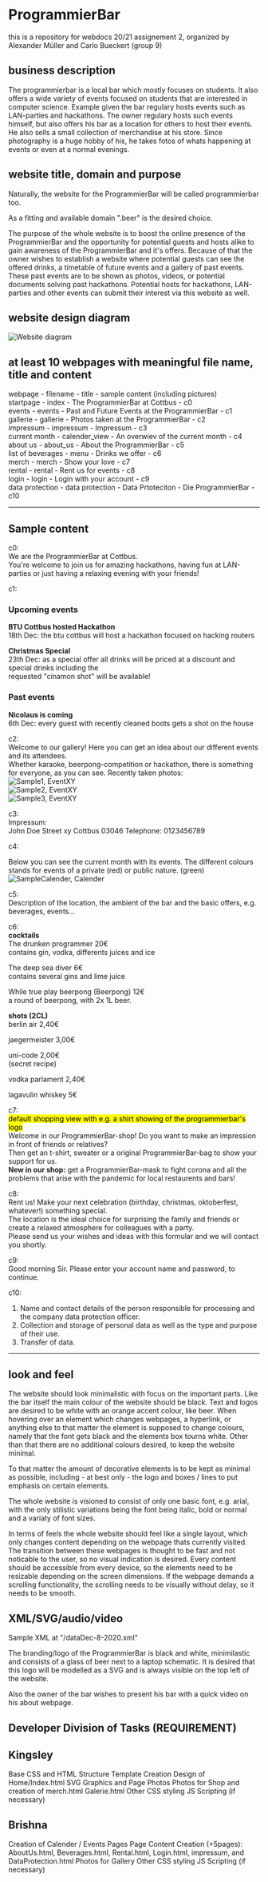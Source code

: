 # ProgrammierBar
this is a repository for webdocs 20/21 assignement 2, organized by Alexander Müller and Carlo Bueckert (group 9)

## business description
The programmierbar is a local bar which mostly focuses on students.
It also offers a wide variety of events focused on students that are interested in computer science.
Example given the bar regulary hosts events such as LAN-parties and hackathons.
The owner regulary hosts such events himself, but also offers his bar as a location for others to host their events.
He also sells a small collection of merchandise at his store.
Since photography is a huge hobby of his, he takes fotos of whats happening at events or even at a normal evenings.

## website title, domain and purpose
Naturally, the website for the ProgrammierBar will be called programmierbar too.

As a fitting and available domain ".beer" is the desired choice.

The purpose of the whole website is to boost the online presence of the ProgrammierBar and the opportunity for potential guests and hosts alike to gain awareness of the ProgrammierBar and it's offers.
Because of that the owner wishes to establish a website where potential guests can see the offered drinks, a timetable of future events and a gallery of past events.
These past events are to be shown as photos, videos, or potential documents solving past hackathons.
Potential hosts for hackathons, LAN-parties and other events can submit their interest via this website as well.

## website design diagram
![Website diagram](Images/ProgrammierBar_diagram.png)  

## at least 10 webpages with meaningful file name, title and content
webpage - filename - title - sample content (including pictures)  
startpage - index - The ProgrammierBar at Cottbus - c0  
events - events - Past and Future Events at the ProgrammierBar - c1  
gallerie - gallerie - Photos taken at the ProgrammierBar - c2  
impressum - impressum - Impressum - c3  
current month - calender\_view - An overwiev of the current month - c4  
about us - about\_us - About the ProgrammierBar - c5  
list of beverages - menu - Drinks we offer - c6  
merch - merch - Show your love - c7  
rental - rental - Rent us for events - c8  
login - login - Login with your account - c9  
data protection - data protection - Data Prtoteciton - Die ProgrammierBar - c10

-------
## Sample content

c0:  
We are the ProgrammierBar at Cottbus.  
You're welcome to join us for amazing hackathons, having fun at LAN-parties or just having a relaxing evening with your friends!  

c1:  
### Upcoming events  
**BTU Cottbus hosted Hackathon**  
18th Dec: the btu cottbus will host a hackathon focused on hacking routers  

**Christmas Special**  
23th Dec: as a special offer all drinks will be priced at a discount and special drinks including the  
requested "cinamon shot" will be available!

### Past events  
**Nicolaus is coming**  
6th Dec: every guest with recently cleaned boots gets a shot on the house  

c2:  
Welcome to our gallery! Here you can get an idea about our different events and its attendees.  
Whether karaoke, beerpong-competition or hackathon, there is something for everyone, as you can see.
Recently taken photos:  
![Sample1, EventXY](Images/GalleryEventXY_Sample1.png)  
![Sample2, EventXY](Images/GalleryEventXY_Sample2.png)  
![Sample3, EventXY](Images/GalleryEventXY_Sample3.png)  

c3:  
Impressum:  
John Doe
Street xy
Cottbus 03046
Telephone: 0123456789  

c4:  
<!-- <mark> a calender with markings for closed days, special days, days of events and so on </mark>  -->
Below you can see the current month with its events. The different colours stands for events of a private (red) or public nature. (green)  
![SampleCalender, Calender](Images/cal.png)  

c5:  
Description of the location, the ambient of the bar and the basic offers, e.g. beverages, events...  

c6:  
**cocktails**  
The drunken programmer 20€  
contains gin, vodka, differents juices and ice  

The deep sea diver 6€  
contains several gins and lime juice  

While true play beerpong (Beerpong) 12€   
a round of beerpong, with 2x 1L beer.  

**shots (2CL)**  
berlin air 2,40€  

jaegermeister 3,00€  

uni-code 2,00€  
(secret recipe) 

vodka parlament 2,40€  

lagavulin whiskey 5€



c7:  
<mark> default shopping view with e.g. a shirt showing of the programmierbar's logo </mark>  
Welcome in our ProgrammierBar-shop! Do you want to make an impression in front of friends or relatives?  
Then get an t-shirt, sweater or a original ProgrammierBar-bag to show your support for us.  
**New in our shop:** get a ProgrammierBar-mask to fight corona and all the problems that arise with the pandemic for local restaurents and bars!

c8:  
Rent us! Make your next celebration (birthday, christmas, oktoberfest, whatever!) something special.  
The location is the ideal choice for surprising the family and friends or create a relaxed atmosphere for colleagues with a party.  
Please send us your wishes and ideas with this formular and we will contact you shortly.  

c9:  
Good morning Sir. Please enter your account name and password, to continue.  

c10:  
1) Name and contact details of the person responsible for processing and the company data protection officer.  
2) Collection and storage of personal data as well as the type and purpose of their use.  
3) Transfer of data.


-------

## look and feel
The website should look minimalistic with focus on the important parts.
Like the bar itself the main colour of the website should be black.
Text and logos are desired to be white with an orange accent colour, like beer.
When hovering over an element which changes webpages, a hyperlink, or anything else to that matter the element is supposed to change colours, namely that the font gets black and the elements box tourns white.
Other than that there are no additional colours desired, to keep the website minimal.

To that matter the amount of decorative elements is to be kept as minimal as possible, including - at best only - the logo and boxes / lines to put emphasis on certain elements.

The whole website is visioned to consist of only one basic font, e.g. arial, with the only stilistic variations being the font being italic, bold or normal and a variaty of font sizes.

In terms of feels the whole website should feel like a single layout, which only changes content depending on the webpage thats currently visited.
The transition between these webpages is thought to be fast and not noticable to the user, so no visual indication is desired.
Every content should be accessible from every device, so the elements need to be resizable depending on the screen dimensions.
If the webpage demands a scrolling functionality, the scrolling needs to be visually without delay, so it needs to be smooth.

## XML/SVG/audio/video
Sample XML at "/dataDec-8-2020.xml"  

The branding/logo of the ProgrammierBar is black and white, minimilastic and consists of a glass of beer next to a laptop schematic.
It is desired that this logo will be modelled as a SVG and is always visible on the top left of the website.  

Also the owner of the bar wishes to present his bar with a quick video on his about webpage.  

## Developer Division of Tasks (REQUIREMENT)

## Kingsley
Base CSS and HTML Structure
Template Creation
Design of Home/Index.html
SVG Graphics and Page Photos
Photos for Shop and creation of merch.html
Galerie.html
Other CSS styling
JS Scripting (if necessary)

## Brishna
Creation of Calender / Events Pages
Page Content Creation (+5pages): 
AboutUs.html, 
Beverages.html, 
Rental.html, 
Login.html,
impressum, and 
DataProtection.html
Photos for Gallery
Other CSS styling
JS Scripting (if necessary)

